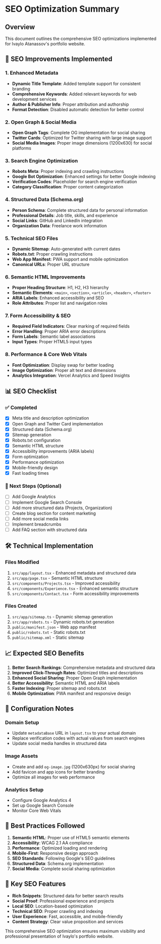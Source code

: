 # SEO Optimization Summary

## Overview

This document outlines the comprehensive SEO optimizations implemented for Ivaylo Atanassov's portfolio website.

## 🚀 SEO Improvements Implemented

### 1. Enhanced Metadata

- **Dynamic Title Template**: Added template support for consistent branding
- **Comprehensive Keywords**: Added relevant keywords for web development services
- **Author & Publisher Info**: Proper attribution and authorship
- **Format Detection**: Disabled automatic detection for better control

### 2. Open Graph & Social Media

- **Open Graph Tags**: Complete OG implementation for social sharing
- **Twitter Cards**: Optimized for Twitter sharing with large image support
- **Social Media Images**: Proper image dimensions (1200x630) for social platforms

### 3. Search Engine Optimization

- **Robots Meta**: Proper indexing and crawling instructions
- **Google Bot Optimization**: Enhanced settings for better Google indexing
- **Verification Codes**: Placeholder for search engine verification
- **Category Classification**: Proper content categorization

### 4. Structured Data (Schema.org)

- **Person Schema**: Complete structured data for personal information
- **Professional Details**: Job title, skills, and experience
- **Social Links**: GitHub and LinkedIn integration
- **Organization Data**: Freelance work information

### 5. Technical SEO Files

- **Dynamic Sitemap**: Auto-generated with current dates
- **Robots.txt**: Proper crawling instructions
- **Web App Manifest**: PWA support and mobile optimization
- **Canonical URLs**: Proper URL structure

### 6. Semantic HTML Improvements

- **Proper Heading Structure**: H1, H2, H3 hierarchy
- **Semantic Elements**: `<main>`, `<section>`, `<article>`, `<header>`, `<footer>`
- **ARIA Labels**: Enhanced accessibility and SEO
- **Role Attributes**: Proper list and navigation roles

### 7. Form Accessibility & SEO

- **Required Field Indicators**: Clear marking of required fields
- **Error Handling**: Proper ARIA error descriptions
- **Form Labels**: Semantic label associations
- **Input Types**: Proper HTML5 input types

### 8. Performance & Core Web Vitals

- **Font Optimization**: Display swap for better loading
- **Image Optimization**: Proper alt text and dimensions
- **Analytics Integration**: Vercel Analytics and Speed Insights

## 📊 SEO Checklist

### ✅ Completed

- [x] Meta title and description optimization
- [x] Open Graph and Twitter Card implementation
- [x] Structured data (Schema.org)
- [x] Sitemap generation
- [x] Robots.txt configuration
- [x] Semantic HTML structure
- [x] Accessibility improvements (ARIA labels)
- [x] Form optimization
- [x] Performance optimization
- [x] Mobile-friendly design
- [x] Fast loading times

### 🔄 Next Steps (Optional)

- [ ] Add Google Analytics
- [ ] Implement Google Search Console
- [ ] Add more structured data (Projects, Organization)
- [ ] Create blog section for content marketing
- [ ] Add more social media links
- [ ] Implement breadcrumbs
- [ ] Add FAQ section with structured data

## 🛠 Technical Implementation

### Files Modified

1. `src/app/layout.tsx` - Enhanced metadata and structured data
2. `src/app/page.tsx` - Semantic HTML structure
3. `src/components/Projects.tsx` - Improved accessibility
4. `src/components/Experience.tsx` - Enhanced semantic structure
5. `src/components/Contact.tsx` - Form accessibility improvements

### Files Created

1. `src/app/sitemap.ts` - Dynamic sitemap generation
2. `src/app/robots.ts` - Dynamic robots.txt generation
3. `public/manifest.json` - Web app manifest
4. `public/robots.txt` - Static robots.txt
5. `public/sitemap.xml` - Static sitemap

## 📈 Expected SEO Benefits

1. **Better Search Rankings**: Comprehensive metadata and structured data
2. **Improved Click-Through Rates**: Optimized titles and descriptions
3. **Enhanced Social Sharing**: Proper Open Graph implementation
4. **Better Accessibility**: Semantic HTML and ARIA labels
5. **Faster Indexing**: Proper sitemap and robots.txt
6. **Mobile Optimization**: PWA manifest and responsive design

## 🔧 Configuration Notes

### Domain Setup

- Update `metadataBase` URL in `layout.tsx` to your actual domain
- Replace verification codes with actual values from search engines
- Update social media handles in structured data

### Image Assets

- Create and add `og-image.jpg` (1200x630px) for social sharing
- Add favicon and app icons for better branding
- Optimize all images for web performance

### Analytics Setup

- Configure Google Analytics 4
- Set up Google Search Console
- Monitor Core Web Vitals

## 📝 Best Practices Followed

1. **Semantic HTML**: Proper use of HTML5 semantic elements
2. **Accessibility**: WCAG 2.1 AA compliance
3. **Performance**: Optimized loading and rendering
4. **Mobile-First**: Responsive design approach
5. **SEO Standards**: Following Google's SEO guidelines
6. **Structured Data**: Schema.org implementation
7. **Social Media**: Complete social sharing optimization

## 🎯 Key SEO Features

- **Rich Snippets**: Structured data for better search results
- **Social Proof**: Professional experience and projects
- **Local SEO**: Location-based optimization
- **Technical SEO**: Proper crawling and indexing
- **User Experience**: Fast, accessible, and mobile-friendly
- **Content Strategy**: Clear value proposition and services

This comprehensive SEO optimization ensures maximum visibility and professional presentation of Ivaylo's portfolio website.
